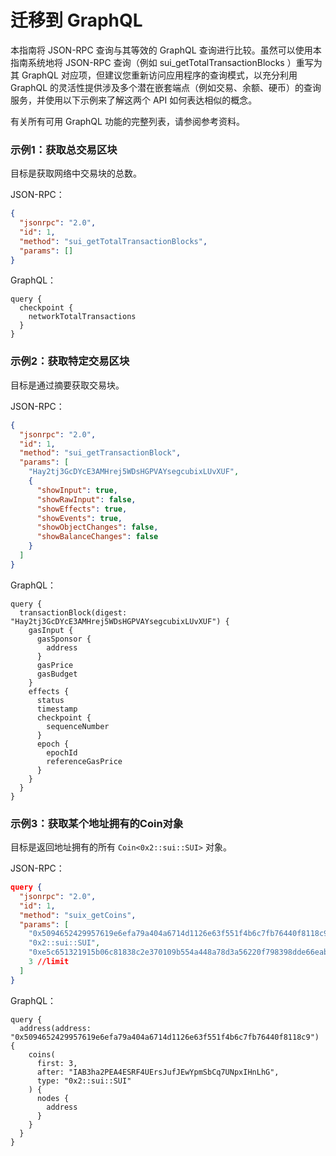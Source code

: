# 迁移到 GraphQL

本指南将 JSON-RPC 查询与其等效的 GraphQL 查询进行比较。虽然可以使用本指南系统地将 JSON-RPC 查询（例如 sui_getTotalTransactionBlocks ）重写为其 GraphQL 对应项，但建议您重新访问应用程序的查询模式，以充分利用 GraphQL 的灵活性提供涉及多个潜在嵌套端点（例如交易、余额、硬币）的查询服务，并使用以下示例来了解这两个 API 如何表达相似的概念。

有关所有可用 GraphQL 功能的完整列表，请参阅参考资料。

### 示例1：获取总交易区块​

目标是获取网络中交易块的总数。

JSON-RPC：

```json
{
  "jsonrpc": "2.0",
  "id": 1,
  "method": "sui_getTotalTransactionBlocks",
  "params": []
}
```

GraphQL：

```graph
query {
  checkpoint {
    networkTotalTransactions
  }
}
```

### 示例2：获取特定交易区块​

目标是通过摘要获取交易块。

JSON-RPC：

```json
{
  "jsonrpc": "2.0",
  "id": 1,
  "method": "sui_getTransactionBlock",
  "params": [
    "Hay2tj3GcDYcE3AMHrej5WDsHGPVAYsegcubixLUvXUF",
    {
      "showInput": true,
      "showRawInput": false,
      "showEffects": true,
      "showEvents": true,
      "showObjectChanges": false,
      "showBalanceChanges": false
    }
  ]
}
```

GraphQL：

```graph
query {
  transactionBlock(digest: "Hay2tj3GcDYcE3AMHrej5WDsHGPVAYsegcubixLUvXUF") {
    gasInput {
      gasSponsor {
        address
      }
      gasPrice
      gasBudget
    }
    effects {
      status
      timestamp
      checkpoint {
        sequenceNumber
      }
      epoch {
        epochId
        referenceGasPrice
      }
    }
  }
}
```

### 示例3：获取某个地址拥有的Coin对象​

目标是返回地址拥有的所有 `Coin<0x2::sui::SUI>` 对象。

JSON-RPC：

```json
query {
  "jsonrpc": "2.0",
  "id": 1,
  "method": "suix_getCoins",
  "params": [
    "0x5094652429957619e6efa79a404a6714d1126e63f551f4b6c7fb76440f8118c9", //owner
    "0x2::sui::SUI",                                                      //coin type
    "0xe5c651321915b06c81838c2e370109b554a448a78d3a56220f798398dde66eab", //cursor
    3 //limit
  ]
}
```

GraphQL：

```graph
query {
  address(address: "0x5094652429957619e6efa79a404a6714d1126e63f551f4b6c7fb76440f8118c9") {
    coins(
      first: 3,
      after: "IAB3ha2PEA4ESRF4UErsJufJEwYpmSbCq7UNpxIHnLhG",
      type: "0x2::sui::SUI"
    ) {
      nodes {
        address
      }
    }
  }
}
```
